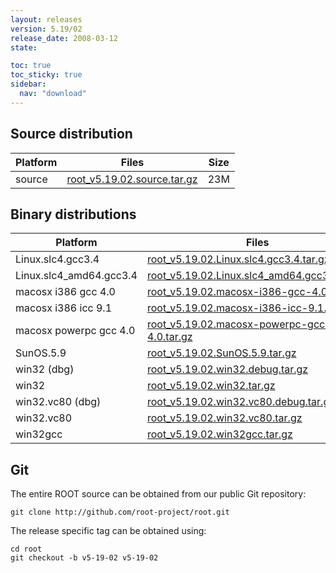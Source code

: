 ```yaml
---
layout: releases
version: 5.19/02
release_date: 2008-03-12
state:

toc: true
toc_sticky: true
sidebar:
  nav: "download"
---
```



## Source distribution

| Platform       | Files | Size |
|-----------|-------|-----|
| source | [root_v5.19.02.source.tar.gz](https://root.cern.ch/download/root_v5.19.02.source.tar.gz) |  23M |


## Binary distributions

| Platform       | Files | Size |
|-----------|-------|-----|
| Linux.slc4.gcc3.4 | [root_v5.19.02.Linux.slc4.gcc3.4.tar.gz](https://root.cern.ch/download/root_v5.19.02.Linux.slc4.gcc3.4.tar.gz) |  42M |
| Linux.slc4_amd64.gcc3.4 | [root_v5.19.02.Linux.slc4_amd64.gcc3.4.tar.gz](https://root.cern.ch/download/root_v5.19.02.Linux.slc4_amd64.gcc3.4.tar.gz) |  44M |
| macosx i386 gcc 4.0 | [root_v5.19.02.macosx-i386-gcc-4.0.tar.gz](https://root.cern.ch/download/root_v5.19.02.macosx-i386-gcc-4.0.tar.gz) |  42M |
| macosx i386 icc 9.1 | [root_v5.19.02.macosx-i386-icc-9.1.tar.gz](https://root.cern.ch/download/root_v5.19.02.macosx-i386-icc-9.1.tar.gz) |  47M |
| macosx powerpc gcc 4.0 | [root_v5.19.02.macosx-powerpc-gcc-4.0.tar.gz](https://root.cern.ch/download/root_v5.19.02.macosx-powerpc-gcc-4.0.tar.gz) |  43M |
| SunOS.5.9 | [root_v5.19.02.SunOS.5.9.tar.gz](https://root.cern.ch/download/root_v5.19.02.SunOS.5.9.tar.gz) |  46M |
| win32 (dbg) | [root_v5.19.02.win32.debug.tar.gz](https://root.cern.ch/download/root_v5.19.02.win32.debug.tar.gz) |  80M |
| win32 | [root_v5.19.02.win32.tar.gz](https://root.cern.ch/download/root_v5.19.02.win32.tar.gz) |  42M |
| win32.vc80 (dbg) | [root_v5.19.02.win32.vc80.debug.tar.gz](https://root.cern.ch/download/root_v5.19.02.win32.vc80.debug.tar.gz) |  98M |
| win32.vc80 | [root_v5.19.02.win32.vc80.tar.gz](https://root.cern.ch/download/root_v5.19.02.win32.vc80.tar.gz) |  43M |
| win32gcc | [root_v5.19.02.win32gcc.tar.gz](https://root.cern.ch/download/root_v5.19.02.win32gcc.tar.gz) |  46M |


## Git
The entire ROOT source can be obtained from our public Git repository:

~~~
git clone http://github.com/root-project/root.git
~~~
The release specific tag can be obtained using:
~~~
cd root
git checkout -b v5-19-02 v5-19-02
~~~

